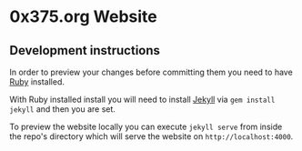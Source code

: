 # 0x375.org Website

## Development instructions

In order to preview your changes before committing them you need to have
[Ruby](https://www.ruby-lang.org/en/documentation/installation/) installed.  

With Ruby installed install you will need to install [Jekyll](http://jekyllrb.com/)
via `gem install jekyll` and then you are set.

To preview the website locally you can execute `jekyll serve` from inside the
repo's directory which will serve the website on `http://localhost:4000`.  
